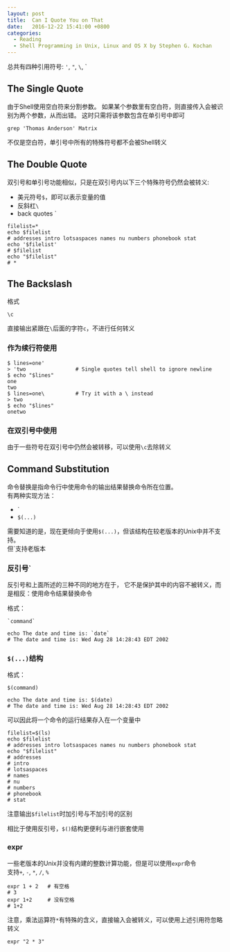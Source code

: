 ```yaml
---
layout: post
title:  Can I Quote You on That
date:   2016-12-22 15:41:00 +0800
categories:
  - Reading
  - Shell Programming in Unix, Linux and OS X by Stephen G. Kochan
---
```


总共有四种引用符号: `'`, `"`, `\`, `

## The Single Quote

由于Shell使用空白符来分割参数。
如果某个参数里有空白符，则直接传入会被识别为两个参数，从而出错。
这时只需将该参数包含在单引号中即可

```shell
grep 'Thomas Anderson' Matrix
```

不仅是空白符，单引号中所有的特殊符号都不会被Shell转义

## The Double Quote

双引号和单引号功能相似，只是在双引号内以下三个特殊符号仍然会被转义:  
* 美元符号`$`，即可以表示变量的值
* 反斜杠`\`
* back quotes `

```shell
filelist=*
echo $filelist
# addresses intro lotsaspaces names nu numbers phonebook stat
echo '$filelist'
# $filelist
echo "$filelist"
# *
```

## The Backslash

格式

```shell
\c
```

直接输出紧跟在`\`后面的字符`c`，不进行任何转义

### 作为续行符使用

```shell
$ lines=one'
> 'two                # Single quotes tell shell to ignore newline
$ echo "$lines"
one
two
$ lines=one\          # Try it with a \ instead
> two
$ echo "$lines"
onetwo
```

### 在双引号中使用

由于一些符号在双引号中仍然会被转移，可以使用`\c`去除转义

## Command Substitution

命令替换是指命令行中使用命令的输出结果替换命令所在位置。  
有两种实现方法：  
* \`
* `$(...)`

需要知道的是，现在更倾向于使用`$(...)`，但该结构在较老版本的Unix中并不支持。  
但\`支持老版本

### 反引号\`

反引号和上面所述的三种不同的地方在于，
它不是保护其中的内容不被转义，而是相反：使用命令结果替换命令

格式：

```shell
`command`
```

```shell
echo The date and time is: `date`
# The date and time is: Wed Aug 28 14:28:43 EDT 2002
```

### `$(...)`结构

格式：

```shell
$(command)
```

```shell
echo The date and time is: $(date)
# The date and time is: Wed Aug 28 14:28:43 EDT 2002
```

可以因此将一个命令的运行结果存入在一个变量中

```shell
filelist=$(ls)
echo $filelist
# addresses intro lotsaspaces names nu numbers phonebook stat
echo "$filelist"
# addresses
# intro
# lotsaspaces
# names
# nu
# numbers
# phonebook
# stat
```

注意输出`$filelist`时加引号与不加引号的区别

相比于使用反引号，`$()`结构更便利与进行嵌套使用

### expr

一些老版本的Unix并没有内建的整数计算功能，但是可以使用`expr`命令  
支持`+`, `-`, `*`, `/`, `%`

```shell
expr 1 + 2   # 有空格
# 3
expr 1+2     # 没有空格
# 1+2
```

注意，乘法运算符`*`有特殊的含义，直接输入会被转义，可以使用上述引用符忽略转义

```shell
expr "2 * 3"
```
